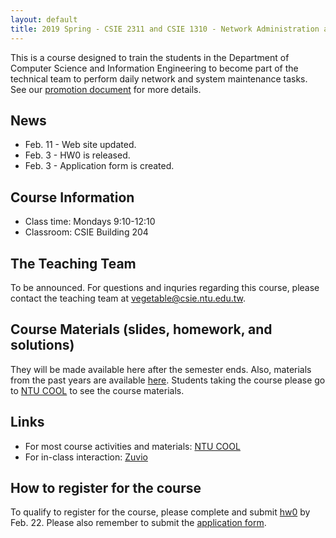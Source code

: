 ```yaml
---
layout: default
title: 2019 Spring - CSIE 2311 and CSIE 1310 - Network Administration and System Administration (Lab)
---
```


This is a course designed to train the students in the Department of Computer Science and Information Engineering to become part of the technical team to perform daily network and system maintenance tasks. See our [promotion document](../files/courses/19springnasa/19springnasa_course_information.pdf) for more details.

## News ##
- Feb. 11 - Web site updated.
- Feb. 3 - HW0 is released.
- Feb. 3 - Application form is created. 

## Course Information ##

  - Class time: Mondays 9:10-12:10
  - Classroom: CSIE Building 204
  
## The Teaching Team ##

To be announced. For questions and inquries regarding this course, please contact the teaching team at [vegetable@csie.ntu.edu.tw](mailto:vegetable.csie.ntu.edu.tw).

## Course Materials (slides, homework, and solutions)
They will be made available here after the semester ends. Also, materials from the past years are available [here](https://www.csie.ntu.edu.tw/~hsinmu/courses/).
Students taking the course please go to [NTU COOL](https://cool.ntu.edu.tw) to see the course materials.

## Links ##
 - For most course activities and materials: [NTU COOL](https://cool.ntu.edu.tw)
 - For in-class interaction: [Zuvio](https://irs.zuvio.com.tw)

## How to register for the course ##
To qualify to register for the course, please complete and submit [hw0](../files/courses/19springnasa/hw0.pdf) by Feb. 22. Please also remember to submit the [application form](https://goo.gl/forms/3ytAQfHwaHsUBAso2).
